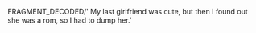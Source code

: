 FRAGMENT_DECODED/'<VicViper> My last girlfriend was cute, but then I found out she was a rom, so I had to dump her.'
